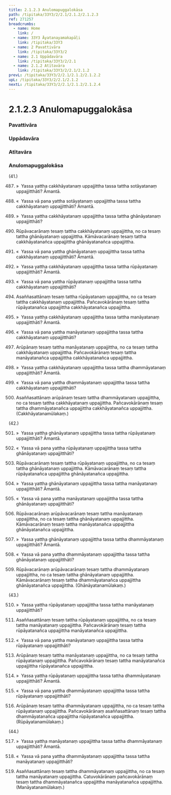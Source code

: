 ```yaml
---
title: 2.1.2.3 Anulomapuggalokāsa
path: /tipitaka/33Y3/2/2.1/2.1.2/2.1.2.3
ref: 271257
breadcrumbs:
  - name: Home
    link: /
  - name: 33Y3 Āyatanayamakapāḷi
    link: /tipitaka/33Y3
  - name: 2 Pavattivāra
    link: /tipitaka/33Y3/2
  - name: 2.1 Uppādavāra
    link: /tipitaka/33Y3/2/2.1
  - name: 2.1.2 Atītavāra
    link: /tipitaka/33Y3/2/2.1/2.1.2
prevL: /tipitaka/33Y3/2/2.1/2.1.2/2.1.2.2
upL: /tipitaka/33Y3/2/2.1/2.1.2
nextL: /tipitaka/33Y3/2/2.1/2.1.2/2.1.2.4
---
```


# 2.1.2.3 Anulomapuggalokāsa

### Pavattivāra

### Uppādavāra

### Atītavāra

### Anulomapuggalokāsa

(41.)

487. »  Yassa yattha cakkhāyatanaṃ uppajjittha tassa tattha sotāyatanaṃ uppajjitthāti? Āmantā.

488. «  Yassa vā pana yattha sotāyatanaṃ uppajjittha tassa tattha cakkhāyatanaṃ uppajjitthāti? Āmantā.

489. »  Yassa yattha cakkhāyatanaṃ uppajjittha tassa tattha ghānāyatanaṃ uppajjitthāti?

490. Rūpāvacarānaṃ tesaṃ tattha cakkhāyatanaṃ uppajjittha, no ca tesaṃ tattha ghānāyatanaṃ uppajjittha. Kāmāvacarānaṃ tesaṃ tattha cakkhāyatanañca uppajjittha ghānāyatanañca uppajjittha.

491. «  Yassa vā pana yattha ghānāyatanaṃ uppajjittha tassa tattha cakkhāyatanaṃ uppajjitthāti? Āmantā.

492. »  Yassa yattha cakkhāyatanaṃ uppajjittha tassa tattha rūpāyatanaṃ uppajjitthāti? Āmantā.

493. «  Yassa vā pana yattha rūpāyatanaṃ uppajjittha tassa tattha cakkhāyatanaṃ uppajjitthāti?

494. Asaññasattānaṃ tesaṃ tattha rūpāyatanaṃ uppajjittha, no ca tesaṃ tattha cakkhāyatanaṃ uppajjittha. Pañcavokārānaṃ tesaṃ tattha rūpāyatanañca uppajjittha cakkhāyatanañca uppajjittha.

495. »  Yassa yattha cakkhāyatanaṃ uppajjittha tassa tattha manāyatanaṃ uppajjitthāti? Āmantā.

496. «  Yassa vā pana yattha manāyatanaṃ uppajjittha tassa tattha cakkhāyatanaṃ uppajjitthāti?

497. Arūpānaṃ tesaṃ tattha manāyatanaṃ uppajjittha, no ca tesaṃ tattha cakkhāyatanaṃ uppajjittha. Pañcavokārānaṃ tesaṃ tattha manāyatanañca uppajjittha cakkhāyatanañca uppajjittha.

498. »  Yassa yattha cakkhāyatanaṃ uppajjittha tassa tattha dhammāyatanaṃ uppajjitthāti? Āmantā.

499. «  Yassa vā pana yattha dhammāyatanaṃ uppajjittha tassa tattha cakkhāyatanaṃ uppajjitthāti?

500. Asaññasattānaṃ arūpānaṃ tesaṃ tattha dhammāyatanaṃ uppajjittha, no ca tesaṃ tattha cakkhāyatanaṃ uppajjittha. Pañcavokārānaṃ tesaṃ tattha dhammāyatanañca uppajjittha cakkhāyatanañca uppajjittha. (Cakkhāyatanamūlakaṃ.)

(42.)

501. »  Yassa yattha ghānāyatanaṃ uppajjittha tassa tattha rūpāyatanaṃ uppajjitthāti? Āmantā.

502. «  Yassa vā pana yattha rūpāyatanaṃ uppajjittha tassa tattha ghānāyatanaṃ uppajjitthāti?

503. Rūpāvacarānaṃ tesaṃ tattha rūpāyatanaṃ uppajjittha, no ca tesaṃ tattha ghānāyatanaṃ uppajjittha. Kāmāvacarānaṃ tesaṃ tattha rūpāyatanañca uppajjittha ghānāyatanañca uppajjittha.

504. »  Yassa yattha ghānāyatanaṃ uppajjittha tassa tattha manāyatanaṃ uppajjitthāti? Āmantā.

505. «  Yassa vā pana yattha manāyatanaṃ uppajjittha tassa tattha ghānāyatanaṃ uppajjitthāti?

506. Rūpāvacarānaṃ arūpāvacarānaṃ tesaṃ tattha manāyatanaṃ uppajjittha, no ca tesaṃ tattha ghānāyatanaṃ uppajjittha. Kāmāvacarānaṃ tesaṃ tattha manāyatanañca uppajjittha ghānāyatanañca uppajjittha.

507. »  Yassa yattha ghānāyatanaṃ uppajjittha tassa tattha dhammāyatanaṃ uppajjitthāti? Āmantā.

508. «  Yassa vā pana yattha dhammāyatanaṃ uppajjittha tassa tattha ghānāyatanaṃ uppajjitthāti?

509. Rūpāvacarānaṃ arūpāvacarānaṃ tesaṃ tattha dhammāyatanaṃ uppajjittha, no ca tesaṃ tattha ghānāyatanaṃ uppajjittha. Kāmāvacarānaṃ tesaṃ tattha dhammāyatanañca uppajjittha ghānāyatanañca uppajjittha. (Ghānāyatanamūlakaṃ.)

(43.)

510. »  Yassa yattha rūpāyatanaṃ uppajjittha tassa tattha manāyatanaṃ uppajjitthāti?

511. Asaññasattānaṃ tesaṃ tattha rūpāyatanaṃ uppajjittha, no ca tesaṃ tattha manāyatanaṃ uppajjittha. Pañcavokārānaṃ tesaṃ tattha rūpāyatanañca uppajjittha manāyatanañca uppajjittha.

512. «  Yassa vā pana yattha manāyatanaṃ uppajjittha tassa tattha rūpāyatanaṃ uppajjitthāti?

513. Arūpānaṃ tesaṃ tattha manāyatanaṃ uppajjittha, no ca tesaṃ tattha rūpāyatanaṃ uppajjittha. Pañcavokārānaṃ tesaṃ tattha manāyatanañca uppajjittha rūpāyatanañca uppajjittha.

514. »  Yassa yattha rūpāyatanaṃ uppajjittha tassa tattha dhammāyatanaṃ uppajjitthāti? Āmantā.

515. «  Yassa vā pana yattha dhammāyatanaṃ uppajjittha tassa tattha rūpāyatanaṃ uppajjitthāti?

516. Arūpānaṃ tesaṃ tattha dhammāyatanaṃ uppajjittha, no ca tesaṃ tattha rūpāyatanaṃ uppajjittha. Pañcavokārānaṃ asaññasattānaṃ tesaṃ tattha dhammāyatanañca uppajjittha rūpāyatanañca uppajjittha. (Rūpāyatanamūlakaṃ.)

(44.)

517. »  Yassa yattha manāyatanaṃ uppajjittha tassa tattha dhammāyatanaṃ uppajjitthāti? Āmantā.

518. «  Yassa vā pana yattha dhammāyatanaṃ uppajjittha tassa tattha manāyatanaṃ uppajjitthāti?

519. Asaññasattānaṃ tesaṃ tattha dhammāyatanaṃ uppajjittha, no ca tesaṃ tattha manāyatanaṃ uppajjittha. Catuvokārānaṃ pañcavokārānaṃ tesaṃ tattha dhammāyatanañca uppajjittha manāyatanañca uppajjittha. (Manāyatanamūlakaṃ.)


